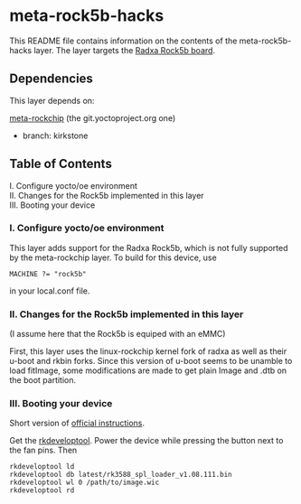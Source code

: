 # meta-rock5b-hacks

This README file contains information on the contents of the meta-rock5b-hacks layer.
The layer targets the [Radxa Rock5b board](https://wiki.radxa.com/Rock5/5b).

## Dependencies

This layer depends on:

[meta-rockchip](https://git.yoctoproject.org/meta-rockchip) (the git.yoctoproject.org one)
* branch: kirkstone

## Table of Contents

  I. Configure yocto/oe environment    
 II. Changes for the Rock5b implemented in this layer    
 III. Booting your device    

### I. Configure yocto/oe environment
This layer adds support for the Radxa Rock5b, which is not fully supported by
the meta-rockchip layer. To build for this device, use

```
MACHINE ?= "rock5b"
```

in your local.conf file.

### II. Changes for the Rock5b implemented in this layer
(I assume here that the Rock5b is equiped with an eMMC)

First, this layer uses the linux-rockchip kernel fork of radxa as well as their u-boot and rkbin forks. Since this version
of u-boot seems to be unamble to load fitImage, some modifications are made to get plain Image and .dtb on the boot partition.

### III. Booting your device
Short version of [official instructions](https://wiki.radxa.com/Rock5/install/usb-install-emmc).

Get the [rkdeveloptool](https://github.com/radxa/rkdeveloptool.git). Power the device while pressing the button next to the fan pins. Then
```
rkdeveloptool ld
rkdeveloptool db latest/rk3588_spl_loader_v1.08.111.bin
rkdeveloptool wl 0 /path/to/image.wic
rkdeveloptool rd
```
